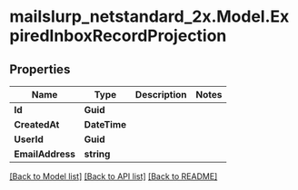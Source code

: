 # mailslurp_netstandard_2x.Model.ExpiredInboxRecordProjection

## Properties

Name | Type | Description | Notes
------------ | ------------- | ------------- | -------------
**Id** | **Guid** |  | 
**CreatedAt** | **DateTime** |  | 
**UserId** | **Guid** |  | 
**EmailAddress** | **string** |  | 

[[Back to Model list]](../README#documentation-for-models) [[Back to API list]](../README#documentation-for-api-endpoints) [[Back to README]](../README)

